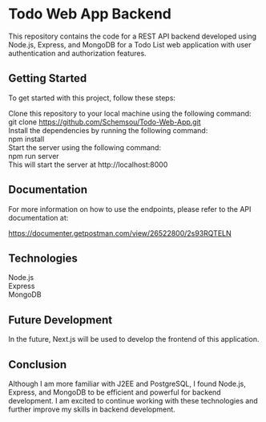 # Todo Web App Backend
This repository contains the code for a REST API backend developed using Node.js, Express, and MongoDB for a Todo List web application with user authentication and authorization features.

## Getting Started
To get started with this project, follow these steps:

Clone this repository to your local machine using the following command:  
git clone https://github.com/Schemsou/Todo-Web-App.git    
Install the dependencies by running the following command:  
npm install  
Start the server using the following command:    
npm run server  
This will start the server at     http://localhost:8000

## Documentation
For more information on how to use the endpoints, please refer to the API documentation at:

https://documenter.getpostman.com/view/26522800/2s93RQTELN

## Technologies
Node.js  
Express  
MongoDB  
## Future Development
In the future, Next.js will be used to develop the frontend of this application.
## Conclusion
Although I am more familiar with J2EE and PostgreSQL, I found Node.js, Express, and MongoDB to be efficient and powerful for backend development. I am excited to continue working with these technologies and further improve my skills in backend development.

